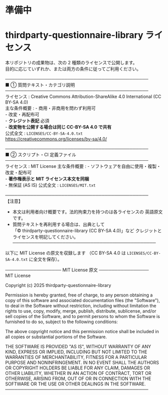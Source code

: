 # 準備中

thirdparty-questionnaire-library ライセンス
==========================================

本リポジトリの成果物は、次の 2 種類のライセンスで公開します。  
目的に応じていずれか、または両方の条件に従ってご利用ください。

──────────────────────────────────────────────  
■ ① 質問テキスト・カテゴリ説明
──────────────────────────────────────────────  
  ライセンス   : Creative Commons Attribution-ShareAlike 4.0 International  (CC BY-SA 4.0)  
  主な条件概要 : - 商用・非商用を問わず利用可    
                - 改変・再配布可  
                - **クレジット表記** 必須  
                - **改変物を公開する場合は同じ CC-BY-SA 4.0 で共有**  
  公式全文     : `LICENSES/CC-BY-SA-4.0.txt`  
                https://creativecommons.org/licenses/by-sa/4.0/

──────────────────────────────────────────────  
■ ② スクリプト・CI 定義ファイル
──────────────────────────────────────────────  
  ライセンス   : MIT License
  主な条件概要 : - ソフトウェアを自由に使用・複製・改変・配布可  
                - **著作権表示と MIT ライセンス本文を同梱**  
                - 無保証 (AS IS)
  公式全文     : `LICENSES/MIT.txt`

──────────────────────────────────────────────  
【注意】
- 本文は利用者向け概要です。法的拘束力を持つのは各ライセンスの
  英語原文です。
- 質問テキストを再利用する場合は、出典として  
  「© thirdparty-questionnaire-library (CC BY-SA 4.0)」など
  クレジットとライセンスを明記してください。
──────────────────────────────────────────────

以下に MIT License の原文を収録します
（CC BY-SA 4.0 は `LICENSES/CC-BY-SA-4.0.txt` に全文を保存）。

────────────────── MIT License 原文 ────────────────  
MIT License

Copyright (c) 2025 thirdparty-questionnaire-library

Permission is hereby granted, free of charge, to any person obtaining a copy
of this software and associated documentation files (the "Software"), to deal
in the Software without restriction, including without limitation the rights
to use, copy, modify, merge, publish, distribute, sublicense, and/or sell
copies of the Software, and to permit persons to whom the Software is
furnished to do so, subject to the following conditions:

The above copyright notice and this permission notice shall be included in all
copies or substantial portions of the Software.

THE SOFTWARE IS PROVIDED "AS IS", WITHOUT WARRANTY OF ANY KIND, EXPRESS OR
IMPLIED, INCLUDING BUT NOT LIMITED TO THE WARRANTIES OF MERCHANTABILITY,
FITNESS FOR A PARTICULAR PURPOSE AND NONINFRINGEMENT. IN NO EVENT SHALL THE
AUTHORS OR COPYRIGHT HOLDERS BE LIABLE FOR ANY CLAIM, DAMAGES OR OTHER
LIABILITY, WHETHER IN AN ACTION OF CONTRACT, TORT OR OTHERWISE, ARISING FROM,
OUT OF OR IN CONNECTION WITH THE SOFTWARE OR THE USE OR OTHER DEALINGS IN THE
SOFTWARE.
──────────────────────────────────────────────
